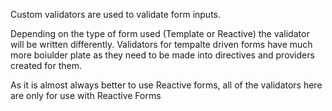 Custom validators are used to validate form inputs.

Depending on the type of form used (Template or Reactive) the validator will be written differently. Validators for tempalte driven forms have much more boiulder plate as they need to be made into directives and providers created for them.

As it is almost always better to use Reactive forms, all of the validators here are only for use with Reactive Forms
